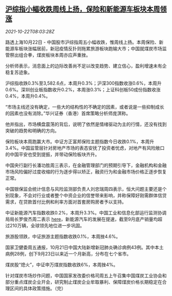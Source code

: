 <!--1634891462000-->
[沪综指小幅收跌周线上扬，保险和新能源车板块本周领涨](https://cn.reuters.com/article/china-stock-market-ins-ev-1022-idCNKBS2HC0SB)
------

<div><i>2021-10-22T08:03:28Z</i></div><p>路透上海10月22日 - 中国股市沪综指周五小幅收跌，惟周线上扬。本周保险、新能源车板块涨幅居前，新冠疫情反扑则拖累旅游板块跑输大市；中国就煤炭市场监管祭出组合拳，煤炭板块本周亦应声重挫。</p><p>分析师表示，消息面上的边际改善尚不足以改变趋势、建立信心，盈利增速未有企稳复苏迹象。</p><p>沪综指收跌0.3%至3,582.6点，本周升0.3%；沪深300指数收涨0.6%，本周升0.6%。深圳创业板指数收升0.2%，本周涨0.3%；上证科创板50成份指数收涨0.4%，本周升0.4%。</p><p>“市场主线还没有确定，一些大的结构性的不确定的因素，或者说是一些抑制成长的因素也没有消除。”华兴证券（香港）首席策略分析师庞溟称。</p><p>他并指出，市场横盘震荡的背后，说明了依然是情绪驱动为主的行情，还没有找到突破的趋势和明确的方向。</p><p>保险板块本周跑赢大市。中证方正富邦保险主题指数今日收跌0.1%，本周升3.4%。中国监管层针对房地产市场的表态安抚了投资者忧虑，对地产有风险敞口的中国平安也受到提振，并带动保险板块齐升。</p><p>中国央行副行长潘功胜周三表示，在金融管理部门的预期引导下，金融机构和金融市场风险偏好过度收缩的行为逐步得以矫正，融资行为和金融市场价格正逐步恢复正常。</p><p>中国银保监会统计信息与风险监测部负责人刘忠瑞周四表示，恒大问题主要还是个别现象，不会对行业或者整个中资企业的信誉带来影响，并称保障好刚需群体信贷需求，在贷款首付比例和利率方面对首套房购房者予以支持。</p><p>中证新能源汽车指数收跌0.2%，本周升3.3%。中国工业和信息化部运行监测协调局局长罗俊杰周二表示 <a href="http://www.scio.gov.cn/xwfbh/xwbfbh/wqfbh/44687/47198/index.htm">here</a>，新能源汽车的发展在提速，截至9月底产销量均超过210万辆，全球领先地位进一步巩固。</p><p>旅游股领跌，中证旅游主题指数收跌0.1%，本周挫4.6%。</p><p>国家卫健委周五通报，10月21日中国大陆新增新冠肺炎确诊病例43例。其中本土病例28例，创下9月23日以来近一个月新高，分布在七个省市。</p><p>煤炭股“熄火”，中证申万煤炭指数收跌6%，本周挫4%。</p><p>针对煤炭市场炒作问题，中国国家发改委价格司周五上午召集中国煤炭工业协会和部分重点煤炭企业开会，研究制止煤炭企业牟取暴利、保障煤炭价格长期稳定在合理区间的具体政策措施。（完）</p>
